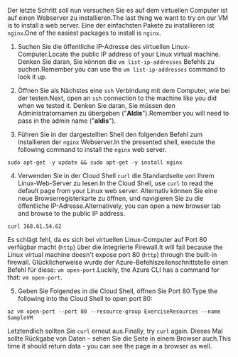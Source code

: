 <span data-ttu-id="603d3-101">Der letzte Schritt soll nun versuchen Sie es auf dem virtuellen Computer ist auf einen Webserver zu installieren.</span><span class="sxs-lookup"><span data-stu-id="603d3-101">The last thing we want to try on our VM is to install a web server.</span></span> <span data-ttu-id="603d3-102">Eine der einfachsten Pakete zu installieren ist `nginx`.</span><span class="sxs-lookup"><span data-stu-id="603d3-102">One of the easiest packages to install is `nginx`.</span></span>

1. <span data-ttu-id="603d3-103">Suchen Sie die öffentliche IP-Adresse des virtuellen Linux-Computer.</span><span class="sxs-lookup"><span data-stu-id="603d3-103">Locate the public IP address of your Linux virtual machine.</span></span> <span data-ttu-id="603d3-104">Denken Sie daran, Sie können die `vm list-ip-addresses` Befehls zu suchen.</span><span class="sxs-lookup"><span data-stu-id="603d3-104">Remember you can use the `vm list-ip-addresses` command to look it up.</span></span>

2. <span data-ttu-id="603d3-105">Öffnen Sie als Nächstes eine `ssh` Verbindung mit dem Computer, wie bei der testen.</span><span class="sxs-lookup"><span data-stu-id="603d3-105">Next, open an `ssh` connection to the machine like you did when we tested it.</span></span> <span data-ttu-id="603d3-106">Denken Sie daran, Sie müssen den Administratornamen zu übergeben ("**Aldis**").</span><span class="sxs-lookup"><span data-stu-id="603d3-106">Remember you will need to pass in the admin name ("**aldis**").</span></span>

3. <span data-ttu-id="603d3-107">Führen Sie in der dargestellten Shell den folgenden Befehl zum Installieren der `nginx` Webserver.</span><span class="sxs-lookup"><span data-stu-id="603d3-107">In the presented shell, execute the following command to install the `nginx` web server.</span></span>

```azurecli
sudo apt-get -y update && sudo apt-get -y install nginx
```

4. <span data-ttu-id="603d3-108">Verwenden Sie in der Cloud Shell `curl` die Standardseite von Ihrem Linux-Web-Server zu lesen.</span><span class="sxs-lookup"><span data-stu-id="603d3-108">In the Cloud Shell, use `curl` to read the default page from your Linux web server.</span></span> <span data-ttu-id="603d3-109">Alternativ können Sie eine neue Browserregisterkarte zu öffnen, und navigieren Sie zu die öffentliche IP-Adresse.</span><span class="sxs-lookup"><span data-stu-id="603d3-109">Alternatively, you can open a new browser tab and browse to the public IP address.</span></span>

```azurecli
curl 168.61.54.62
```

<span data-ttu-id="603d3-110">Es schlägt fehl, da es sich bei virtuellen Linux-Computer auf Port 80 verfügbar macht (`http`) über die integrierte Firewall.</span><span class="sxs-lookup"><span data-stu-id="603d3-110">It will fail because the Linux virtual machine doesn't expose port 80 (`http`) through the built-in firewall.</span></span> <span data-ttu-id="603d3-111">Glücklicherweise wurde der Azure-Befehlszeilenschnittstelle einen Befehl für diese: `vm open-port`.</span><span class="sxs-lookup"><span data-stu-id="603d3-111">Luckily, the Azure CLI has a command for that: `vm open-port`.</span></span> 

5. <span data-ttu-id="603d3-112">Geben Sie Folgendes in die Cloud Shell, öffnen Sie Port 80:</span><span class="sxs-lookup"><span data-stu-id="603d3-112">Type the following into the Cloud Shell to open port 80:</span></span>

```
az vm open-port --port 80 --resource-group ExerciseResources --name SampleVM
```

<span data-ttu-id="603d3-113">Letztendlich sollten Sie `curl` erneut aus.</span><span class="sxs-lookup"><span data-stu-id="603d3-113">Finally, try `curl` again.</span></span> <span data-ttu-id="603d3-114">Dieses Mal sollte Rückgabe von Daten – sehen Sie die Seite in einem Browser auch.</span><span class="sxs-lookup"><span data-stu-id="603d3-114">This time it should return data - you can see the page in a browser as well.</span></span>




